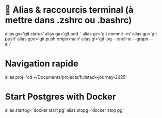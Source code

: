 # 🧵 Alias & raccourcis terminal (à mettre dans .zshrc ou .bashrc)

alias gs='git status'
alias ga='git add .'
alias gc='git commit -m'
alias gp='git push'
alias gpo='git push origin main'
alias gl='git log --oneline --graph --all'

# Navigation rapide

alias proj='cd ~/Documents/projects/fullstack-journey-2025'

# Start Postgres with Docker

alias startpg='docker start pg'
alias stopg='docker stop pg'

